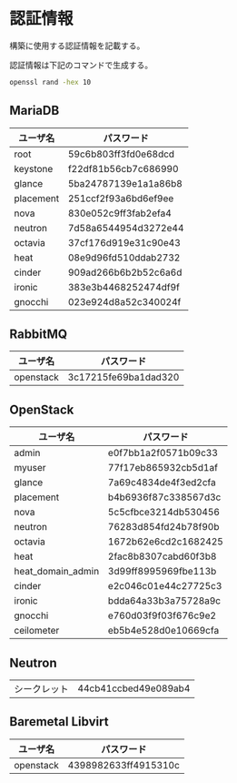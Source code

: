 # 認証情報

構築に使用する認証情報を記載する。

認証情報は下記のコマンドで生成する。

```sh
openssl rand -hex 10
```

## MariaDB

| ユーザ名  | パスワード           |
| --------- | -------------------- |
| root      | 59c6b803ff3fd0e68dcd |
| keystone  | f22df81b56cb7c686990 |
| glance    | 5ba24787139e1a1a86b8 |
| placement | 251ccf2f93a6bd6ef9ee |
| nova      | 830e052c9ff3fab2efa4 |
| neutron   | 7d58a6544954d3272e44 |
| octavia   | 37cf176d919e31c90e43 |
| heat      | 08e9d96fd510ddab2732 |
| cinder    | 909ad266b6b2b52c6a6d |
| ironic    | 383e3b4468252474df9f |
| gnocchi   | 023e924d8a52c340024f |

## RabbitMQ

| ユーザ名  | パスワード           |
| --------- | -------------------- |
| openstack | 3c17215fe69ba1dad320 |

## OpenStack

| ユーザ名          | パスワード           |
| ----------------- | -------------------- |
| admin             | e0f7bb1a2f0571b09c33 |
| myuser            | 77f17eb865932cb5d1af |
| glance            | 7a69c4834de4f3ed2cfa |
| placement         | b4b6936f87c338567d3c |
| nova              | 5c5cfbce3214db530456 |
| neutron           | 76283d854fd24b78f90b |
| octavia           | 1672b62e6cd2c1682425 |
| heat              | 2fac8b8307cabd60f3b8 |
| heat_domain_admin | 3d99ff8995969fbe113b |
| cinder            | e2c046c01e44c27725c3 |
| ironic            | bdda64a33b3a75728a9c |
| gnocchi           | e760d03f9f03f676c9e2 |
| ceilometer        | eb5b4e528d0e10669cfa |

## Neutron

|              |                      |
| ------------ | -------------------- |
| シークレット | 44cb41ccbed49e089ab4 |

## Baremetal Libvirt

| ユーザ名  | パスワード           |
| --------- | -------------------- |
| openstack | 4398982633ff4915310c |
